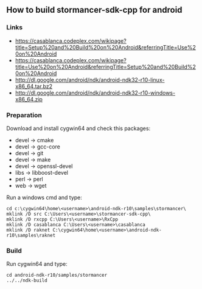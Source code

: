 ## How to build stormancer-sdk-cpp for android

### Links
- https://casablanca.codeplex.com/wikipage?title=Setup%20and%20Build%20on%20Android&referringTitle=Use%20on%20Android
- https://casablanca.codeplex.com/wikipage?title=Use%20on%20Android&referringTitle=Setup%20and%20Build%20on%20Android
- http://dl.google.com/android/ndk/android-ndk32-r10-linux-x86_64.tar.bz2
- http://dl.google.com/android/ndk/android-ndk32-r10-windows-x86_64.zip

### Preparation

Download and install cygwin64 and check this packages:  
- devel -> cmake
- devel -> gcc-core
- devel -> git
- devel -> make
- devel -> openssl-devel
- libs -> libboost-devel
- perl -> perl
- web -> wget

Run a windows cmd and type:
```
cd c:\cygwin64\home\<username>\android-ndk-r10\samples\stormancer\
mklink /D src C:\Users\<username>\stormancer-sdk-cpp\
mklink /D rxcpp C:\Users\<username>\RxCpp
mklink /D casablanca C:\Users\<username>\casablanca
mklink /D raknet C:\cygwin64\home\<username>\android-ndk-r10\samples\raknet
```

### Build

Run cygwin64 and type:
```
cd android-ndk-r10/samples/stormancer
../../ndk-build
```
